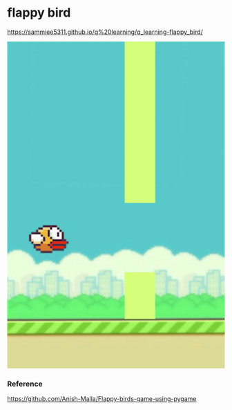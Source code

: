 # flappy bird
https://sammiee5311.github.io/q%20learning/q_learning-flappy_bird/

<center> <img src="img/play_1.gif"> </center>

### Reference
https://github.com/Anish-Malla/Flappy-birds-game-using-pygame
